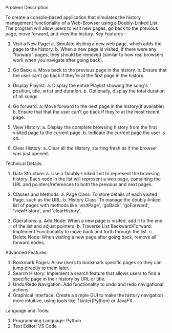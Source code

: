 Problem Description

To create a console-based application that simulates the history management functionality of a Web-Browser using a Doubly-Linked List. The program will allow users to visit new pages, go back to the previous page, move forward, and view the history.
Key Features : 
1.	Visit a New Page:
a.	Simulate visiting a new web page, which adds the page to the history.
b.	When  a new page is visited, if there were any “forward” pages, they should be removed (similar to how real browsers work when you navigate after going back).

1.	Go Back:
a.	Move back to the previous page in the history.
b.	Ensure that the user can’t go back if they’re at the first page in the history.

2.	Display Playlist:
a.	Display the entire Playlist showing the song's position, title, artist and duration.
b.	Optionally, display the total duration of all songs

3.	Go forward:
a.	Move forward to the next page in the history(if available)
b.	Ensure that that the user can’t go back if they’re at the most recent page.

4.	View History:
a.	Display the complete browsing history from the first visited page to the current page.
b.	Indicate the current page the user is on.

5.	Clear History:
a.	Clear all the History, starting fresh as if the browser was just opened.

Technical Details:
1.	Data Structure: 
a.	Use a Doubly-Linked List to represent the browsing history. Each node in the list will represent a web page, containing the URL and pointers/references to both the previous and next pages.

2.	Classes and Methods:
a.	Page Class: To store details of each visited Page, such as the URL.
b.	History Class: To manage the doubly-linked list of pages with methods like 'visitPage', 'goBack', 'goForward', 'viewHistory', and 'clearHistory'.

3.	Operations:
a.	Add Node: When a new page is visited, add it to the end of the list and adjust pointers.
b.	Traverse List Backward/Forward: Implement Functionality to move back and forth through the list.
c.	Delete Node: When visiting a new page after going back, remove all forward nodes.

Advanced Features:
1.	Bookmark Pages: Allow users to bookmark specific pages so they can jump directly to them later.
2.	Search History: Implement a search feature that allows users to find a specific page in their history by URL or title.
3.	Undo/Redo Navigation: Add functionality to undo and redo navigational actions.
4.	Graphical Interface: Create a simple GUI to make the history navigation more intuitive, using tools like Tkinter(Python) or JavaFX.

Language and Tools:
1.	Programming Language: Python
2.  Text Editor: VS Code
